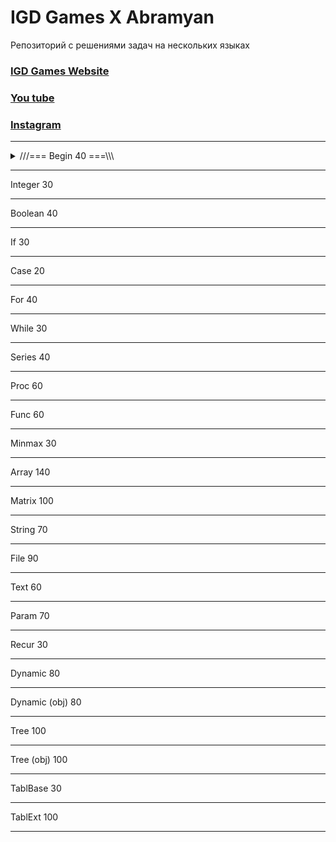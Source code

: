 # IGD Games X Abramyan
Репозиторий с решениями задач на нескольких языках

### [IGD Games Website](https://igd-games.website)
### [You tube ](https://www.youtube.com/@IGD_Games) 
### [Instagram](https://www.instagram.com/igd_games)

<hr>
<details>
  <summary>///=== Begin 40 ===\\\</summary>
    <details>
    <summary>===> 1 Begin</summary>
    <details>
      <summary>📃 Задания Ru</summary>
      <p>Условие задачи на русском языке.</p>
    </details>
    <details>
      <summary>📃 Tasks En</summary>
      <p>Task description in English.</p>
    </details>
    <details>
      <summary>C</summary>
     
  ```c
  print("IGD Games")
```
  </details>
  <details>
      <summary>C++</summary>
     
  ```c++
  No Code ヾ(≧▽≦*)o
```
  </details>
  <details>
      <summary>C#</summary>
     
  ```csharp
  No Code ヾ(≧▽≦*)o
```
  </details>
  <details>
      <summary>Java</summary>
     
  ```java
  No Code ヾ(≧▽≦*)o
```
  </details>
  <details>
      <summary>Python</summary>

  ```python
  print("IGD Games")
```
  </details>
  <details>
      <summary>Dart</summary>
     
  ```dart
  No Code ヾ(≧▽≦*)o
```
  </details>
  </details>
	<details>
    <summary>===> 2 Begin</summary>
    <details>
      <summary>📃 Задания Ru</summary>
      <p>Условие задачи на русском языке.</p>
    </details>
    <details>
      <summary>📃 Tasks En</summary>
      <p>Task description in English.</p>
    </details>
    <details>
      <summary>C</summary>
     
  ```c
  print("IGD Games")
```
  </details>
  <details>
      <summary>C++</summary>
     
  ```c++
  No Code ヾ(≧▽≦*)o
```
  </details>
  <details>
      <summary>C#</summary>
     
  ```csharp
  No Code ヾ(≧▽≦*)o
```
  </details>
  <details>
      <summary>Java</summary>
     
  ```java
  No Code ヾ(≧▽≦*)o
```
  </details>
  <details>
      <summary>Python</summary>

  ```python
  print("IGD Games")
```
  </details>
  <details>
      <summary>Dart</summary>
     
  ```dart
  No Code ヾ(≧▽≦*)o
```
  </details>
  </details>
</details>
<hr>
      
 Integer 30
 <hr>
 Boolean 40
 <hr>
 If 30
 <hr>
 Case 20
 <hr>
 For 40
 <hr>
 While 30
 <hr>
 Series 40
 <hr>
 Proc 60
 <hr>
 Func 60
 <hr>
 Minmax 30
 <hr>
 Array 140
 <hr>
 Matrix 100
 <hr>
 String 70
 <hr>
 File 90
 <hr>
 Text 60
 <hr>
 Param 70
 <hr>
 Recur 30
 <hr>
 Dynamic 80
 <hr>
 Dynamic (obj) 80
 <hr>
 Tree 100
 <hr>
 Tree (obj) 100
 <hr>
 TablBase 30
 <hr>
 TablExt 100
 <hr>
